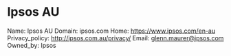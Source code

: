 
# Ipsos AU

Name: Ipsos AU
Domain: ipsos.com
Home: https://www.ipsos.com/en-au
Privacy_policy: http://ipsos.com.au/privacy/
Email: glenn.maurer@ipsos.com
Owned_by: Ipsos
